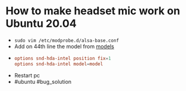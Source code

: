 # How to make headset mic work on Ubuntu 20.04
- `sudo vim /etc/modprobe.d/alsa-base.conf`
- Add on 44th line the model from [models](https://www.kernel.org/doc/html/latest/sound/hd-audio/models.html)
- ```conf
  options snd-hda-intel position fix=1
  options snd-hda-intel model=model
  ```
- Restart pc
- #ubuntu #bug_solution